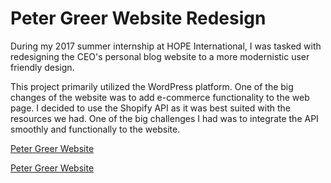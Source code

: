 # Peter Greer Website Redesign

During my 2017 summer internship at HOPE International, I was tasked with redesigning the CEO's personal blog website to a more modernistic user friendly design.

This project primarily utilized the WordPress platform. One of the big changes of the website was to add e-commerce functionality to the web page. I decided to use the Shopify API as it was best suited with the resources we had. One of the big challenges I had was to integrate the API smoothly and functionally to the website.


[Peter Greer Website](https://www.peterkgreer.com)

[Peter Greer Website](hhttps://github.com/TimothyWong17/Peter-Greer-Website-Redesign/blob/master/peterk-greer.png)


